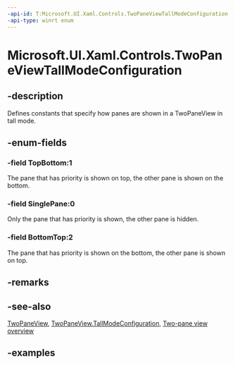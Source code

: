 ```yaml
---
-api-id: T:Microsoft.UI.Xaml.Controls.TwoPaneViewTallModeConfiguration
-api-type: winrt enum
---
```


<!-- Enumeration syntax.
public enum TwoPaneViewTallModeConfiguration : int 
-->

# Microsoft.UI.Xaml.Controls.TwoPaneViewTallModeConfiguration

## -description

Defines constants that specify how panes are shown in a TwoPaneView in tall mode.

## -enum-fields
### -field TopBottom:1

The pane that has priority is shown on top, the other pane is shown on the bottom.

### -field SinglePane:0

Only the pane that has priority is shown, the other pane is hidden.

### -field BottomTop:2

The pane that has priority is shown on the bottom, the other pane is shown on top.

## -remarks

## -see-also

[TwoPaneView](twopaneview.md), [TwoPaneView.TallModeConfiguration](twopaneview_tallmodeconfiguration.md), [Two-pane view overview](/windows/apps/design/controls/two-pane-view)

## -examples
